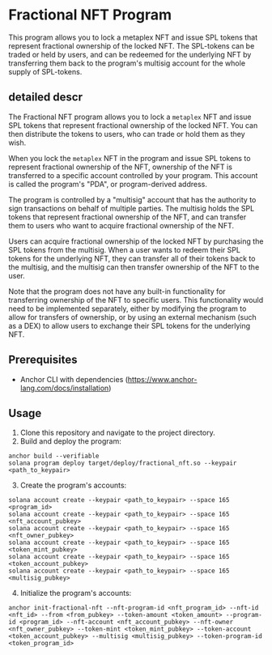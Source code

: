 Fractional NFT Program
====
This program allows you to lock a metaplex NFT and issue SPL tokens that represent fractional ownership of the locked NFT. The SPL-tokens can be traded or held by users, and can be redeemed for the underlying NFT by transferring them back to the program's multisig account for the whole supply of SPL-tokens.
## detailed descr
The Fractional NFT program allows you to lock a `metaplex` NFT and issue SPL tokens that represent fractional ownership of the locked NFT. You can then distribute the tokens to users, who can trade or hold them as they wish.

When you lock the `metaplex` NFT in the program and issue SPL tokens to represent fractional ownership of the NFT, ownership of the NFT is transferred to a specific account controlled by your program. This account is called the program's "PDA", or program-derived address.

The program is controlled by a "multisig" account that has the authority to sign transactions on behalf of multiple parties. The multisig holds the SPL tokens that represent fractional ownership of the NFT, and can transfer them to users who want to acquire fractional ownership of the NFT.

Users can acquire fractional ownership of the locked NFT by purchasing the SPL tokens from the multisig. When a user wants to redeem their SPL tokens for the underlying NFT, they can transfer all of their tokens back to the multisig, and the multisig can then transfer ownership of the NFT to the user.

Note that the program does not have any built-in functionality for transferring ownership of the NFT to specific users. This functionality would need to be implemented separately, either by modifying the program to allow for transfers of ownership, or by using an external mechanism (such as a DEX) to allow users to exchange their SPL tokens for the underlying NFT.
## Prerequisites
* Anchor CLI with dependencies (<https://www.anchor-lang.com/docs/installation>)
## Usage
1) Clone this repository and navigate to the project directory.
2) Build and deploy the program:
```
anchor build --verifiable
solana program deploy target/deploy/fractional_nft.so --keypair <path_to_keypair>
```
3) Create the program's accounts:
```
solana account create --keypair <path_to_keypair> --space 165 <program_id>
solana account create --keypair <path_to_keypair> --space 165 <nft_account_pubkey>
solana account create --keypair <path_to_keypair> --space 165 <nft_owner_pubkey>
solana account create --keypair <path_to_keypair> --space 165 <token_mint_pubkey>
solana account create --keypair <path_to_keypair> --space 165 <token_account_pubkey>
solana account create --keypair <path_to_keypair> --space 165 <multisig_pubkey>
```
4) Initialize the program's accounts:
```
anchor init-fractional-nft --nft-program-id <nft_program_id> --nft-id <nft_id> --from <from_pubkey> --token-amount <token_amount> --program-id <program_id> --nft-account <nft_account_pubkey> --nft-owner <nft_owner_pubkey> --token-mint <token_mint_pubkey> --token-account <token_account_pubkey> --multisig <multisig_pubkey> --token-program-id <token_program_id>
```